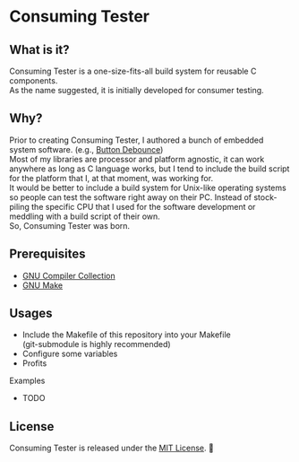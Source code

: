 # Consuming Tester

## What is it?

Consuming Tester is a one-size-fits-all build system for reusable C components.  
As the name suggested, it is initially developed for consumer testing.

## Why?

Prior to creating Consuming Tester, I authored a bunch of embedded system software. (e.g., [Button Debounce](https://github.com/the-cave/button-debounce/))  
Most of my libraries are processor and platform agnostic, it can work anywhere as long as C language works, but I tend to include the build script for the platform that I, at that moment, was working for.  
It would be better to include a build system for Unix-like operating systems so people can test the software right away on their PC.
Instead of stock-piling the specific CPU that I used for the software development or meddling with a build script of their own.  
So, Consuming Tester was born.

## Prerequisites

* [GNU Compiler Collection](https://gcc.gnu.org/)
* [GNU Make](https://www.gnu.org/software/make/)

## Usages

- Include the Makefile of this repository into your Makefile  
(git-submodule is highly recommended)
- Configure some variables
- Profits

Examples
- TODO

## License

Consuming Tester is released under the [MIT License](LICENSE.md). :tada:
